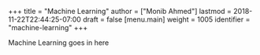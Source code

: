 +++
title = "Machine Learning"
author = ["Monib Ahmed"]
lastmod = 2018-11-22T22:44:25-07:00
draft = false
[menu.main]
  weight = 1005
  identifier = "machine-learning"
+++

Machine Learning goes in here
